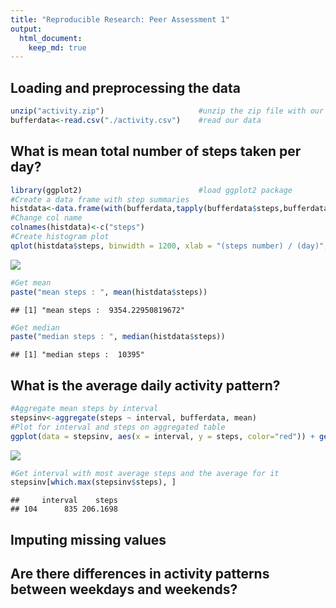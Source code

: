 ```yaml
---
title: "Reproducible Research: Peer Assessment 1"
output: 
  html_document:
    keep_md: true
---
```


## Loading and preprocessing the data


```r
unzip("activity.zip")                     #unzip the zip file with our data
bufferdata<-read.csv("./activity.csv")    #read our data
```

## What is mean total number of steps taken per day?


```r
library(ggplot2)                          #load ggplot2 package
#Create a data frame with step summaries
histdata<-data.frame(with(bufferdata,tapply(bufferdata$steps,bufferdata$date,FUN=sum, na.rm=TRUE)))
#Change col name
colnames(histdata)<-c("steps")
#Create histogram plot
qplot(histdata$steps, binwidth = 1200, xlab = "(steps number) / (day)",fill = I("lightsalmon2"),ylim=c(0,11),colour=I("red"))
```

![](PA1_template_files/figure-html/unnamed-chunk-2-1.png)<!-- -->

```r
#Get mean
paste("mean steps : ", mean(histdata$steps))
```

```
## [1] "mean steps :  9354.22950819672"
```

```r
#Get median
paste("median steps : ", median(histdata$steps))
```

```
## [1] "median steps :  10395"
```

## What is the average daily activity pattern?


```r
#Aggregate mean steps by interval
stepsinv<-aggregate(steps ~ interval, bufferdata, mean)
#Plot for interval and steps on aggregated table
ggplot(data = stepsinv, aes(x = interval, y = steps, color="red")) + geom_line() + xlab("5 minute interval") + ylab("average number of steps taken")
```

![](PA1_template_files/figure-html/unnamed-chunk-3-1.png)<!-- -->

```r
#Get interval with most average steps and the average for it
stepsinv[which.max(stepsinv$steps), ]
```

```
##     interval    steps
## 104      835 206.1698
```

## Imputing missing values

## Are there differences in activity patterns between weekdays and weekends?


